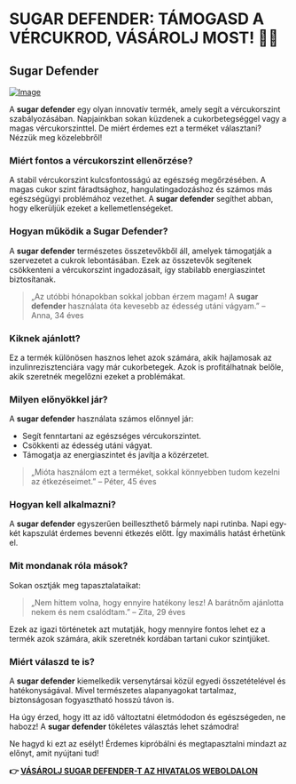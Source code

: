 # SUGAR DEFENDER: TÁMOGASD A VÉRCUKROD, VÁSÁROLJ MOST! 💪🍭

## Sugar Defender

[![Image](https://sugardefender24.com/assets/img/SUGARDEFENDERx3-500px.webp)](https://gchaffi.com/LMN1R1bP)

A **sugar defender** egy olyan innovatív termék, amely segít a vércukorszint szabályozásában. Napjainkban sokan küzdenek a cukorbetegséggel vagy a magas vércukorszinttel. De miért érdemes ezt a terméket választani? Nézzük meg közelebbről!

### Miért fontos a vércukorszint ellenőrzése?

A stabil vércukorszint kulcsfontosságú az egészség megőrzésében. A magas cukor szint fáradtsághoz, hangulatingadozáshoz és számos más egészségügyi problémához vezethet. A **sugar defender** segíthet abban, hogy elkerüljük ezeket a kellemetlenségeket.

### Hogyan működik a Sugar Defender?

A **sugar defender** természetes összetevőkből áll, amelyek támogatják a szervezetet a cukrok lebontásában. Ezek az összetevők segítenek csökkenteni a vércukorszint ingadozásait, így stabilabb energiaszintet biztosítanak.

> „Az utóbbi hónapokban sokkal jobban érzem magam! A **sugar defender** használata óta kevesebb az édesség utáni vágyam.” – Anna, 34 éves

### Kiknek ajánlott?

Ez a termék különösen hasznos lehet azok számára, akik hajlamosak az inzulinrezisztenciára vagy már cukorbetegek. Azok is profitálhatnak belőle, akik szeretnék megelőzni ezeket a problémákat. 

### Milyen előnyökkel jár?

A **sugar defender** használata számos előnnyel jár:

- Segít fenntartani az egészséges vércukorszintet.
- Csökkenti az édesség utáni vágyat.
- Támogatja az energiaszintet és javítja a közérzetet.

> „Mióta használom ezt a terméket, sokkal könnyebben tudom kezelni az étkezéseimet.” – Péter, 45 éves

### Hogyan kell alkalmazni?

A **sugar defender** egyszerűen beilleszthető bármely napi rutinba. Napi egy-két kapszulát érdemes bevenni étkezés előtt. Így maximális hatást érhetünk el.

### Mit mondanak róla mások?

Sokan osztják meg tapasztalataikat:

> „Nem hittem volna, hogy ennyire hatékony lesz! A barátnőm ajánlotta nekem és nem csalódtam.” – Zita, 29 éves

Ezek az igazi történetek azt mutatják, hogy mennyire fontos lehet ez a termék azok számára, akik szeretnék kordában tartani cukor szintjüket.

### Miért válaszd te is?

A **sugar defender** kiemelkedik versenytársai közül egyedi összetételével és hatékonyságával. Mivel természetes alapanyagokat tartalmaz, biztonságosan fogyasztható hosszú távon is.

Ha úgy érzed, hogy itt az idő változtatni életmódodon és egészségeden, ne habozz! A **sugar defender** tökéletes választás lehet számodra!

Ne hagyd ki ezt az esélyt! Érdemes kipróbálni és megtapasztalni mindazt az előnyt, amit nyújtani tud!



**👉 [VÁSÁROLJ SUGAR DEFENDER-T AZ HIVATALOS WEBOLDALON](https://gchaffi.com/LMN1R1bP)**